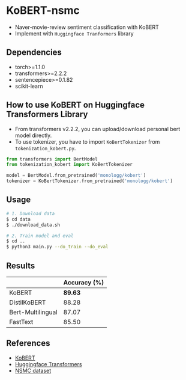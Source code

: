 # KoBERT-nsmc

- Naver-movie-review sentiment classification with KoBERT
- Implement with `Huggingface Tranformers` library

## Dependencies

- torch>=1.1.0
- transformers>=2.2.2
- sentencepiece>=0.1.82
- scikit-learn

## How to use KoBERT on Huggingface Transformers Library

- From transformers v2.2.2, you can upload/download personal bert model directly.
- To use tokenizer, you have to import `KoBertTokenizer` from `tokenization_kobert.py`.

```python
from transformers import BertModel
from tokenization_kobert import KoBertTokenizer

model = BertModel.from_pretrained('monologg/kobert')
tokenizer = KoBertTokenizer.from_pretrained('monologg/kobert')
```

## Usage

```bash
# 1. Download data
$ cd data
$ ./download_data.sh

# 2. Train model and eval
$ cd ..
$ python3 main.py --do_train --do_eval
```

## Results

|                   | Accuracy (%) |
| ----------------- | ------------ |
| KoBERT            | **89.63**    |
| DistilKoBERT      | 88.28        |
| Bert-Multilingual | 87.07        |
| FastText          | 85.50        |

## References

- [KoBERT](https://github.com/SKTBrain/KoBERT)
- [Huggingface Transformers](https://github.com/huggingface/transformers)
- [NSMC dataset](https://github.com/e9t/nsmc)
